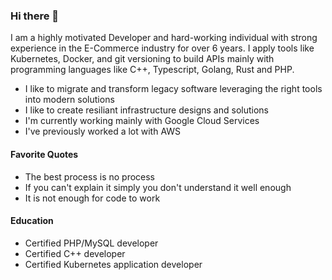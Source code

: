 ### Hi there 👋

I am a highly motivated Developer and hard-working individual with strong experience in the E-Commerce industry for over 6 years. I apply tools like Kubernetes, Docker, and git versioning to build APIs mainly with programming languages like C++, Typescript, Golang, Rust and PHP.

- I like to migrate and transform legacy software leveraging the right tools into modern solutions
- I like to create resiliant infrastructure designs and solutions
- I'm currently working mainly with Google Cloud Services
- I've previously worked a lot with AWS

#### Favorite Quotes
- The best process is no process
- If you can't explain it simply you don't understand it well enough
- It is not enough for code to work

#### Education
- Certified PHP/MySQL developer
- Certified C++ developer
- Certified Kubernetes application developer
